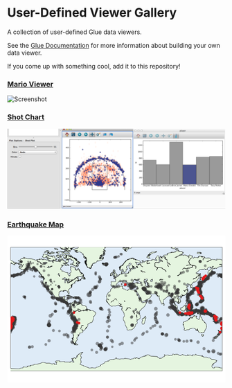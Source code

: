 # User-Defined Viewer Gallery


A collection of user-defined Glue data viewers.

See the [Glue Documentation](http://www.glueviz.org/en/stable/custom_viewer.html)
for more information about building your own data viewer.

If you come up with something cool, add it to this repository!

### [Mario Viewer](mario/)
![Screenshot](mario_viewer/fast_vs_slow.png)

### [Shot Chart](basketball_shotcharts/)
![Screenshot](basketball_shotcharts/screenshot.png)

### [Earthquake Map](earthquakes/)
![Screenshot](earthquakes/screenshot.png)
